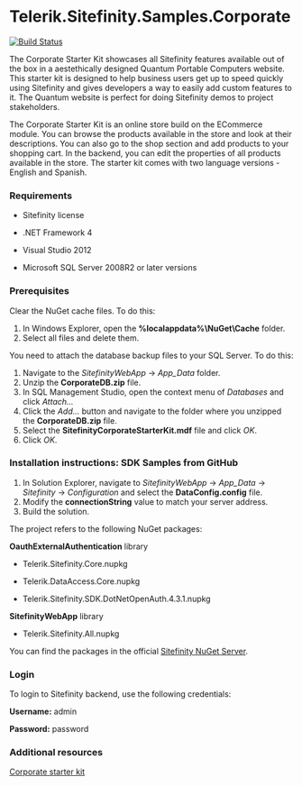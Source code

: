 Telerik.Sitefinity.Samples.Corporate
====================================

[![Build Status](http://sdk-jenkins-ci.cloudapp.net/buildStatus/icon?job=Telerik.Sitefinity.Samples.Corporate.CI)](http://sdk-jenkins-ci.cloudapp.net/job/Telerik.Sitefinity.Samples.Corporate.CI/)

The Corporate Starter Kit showcases all Sitefinity features available out of the box in a aestethically designed Quantum Portable Computers website. This starter kit is designed to help business users get up to speed quickly using Sitefinity and gives developers a way to easily add custom features to it. The Quantum website is perfect for doing Sitefinity demos to project stakeholders. 


The Corporate Starter Kit is an online store build on the ECommerce module. You can browse the products available in the store and look at their descriptions. You can also go to the shop section and add products to your shopping cart. In the backend, you can edit the properties of all products available in the store. The starter kit comes with two language versions - English and Spanish. 


### Requirements

* Sitefinity license

* .NET Framework 4

* Visual Studio 2012

* Microsoft SQL Server 2008R2 or later versions



### Prerequisites

Clear the NuGet cache files. To do this:

1. In Windows Explorer, open the **%localappdata%\NuGet\Cache** folder.
2. Select all files and delete them.

You need to attach the database backup files to your SQL Server. To do this:

1. Navigate to the _SitefinityWebApp_ -> *App_Data* folder.
2. Unzip the **CorporateDB.zip** file.
2. In SQL Management Studio, open the context menu of _Databases_ and click _Attach..._
2. Click the _Add..._ button and navigate to the folder where you unzipped the **CorporateDB.zip** file.
3. Select the **SitefinityCorporateStarterKit.mdf** file and click _OK_.
4. Click _OK_.




### Installation instructions: SDK Samples from GitHub


1. In Solution Explorer, navigate to _SitefinityWebApp_ -> *App_Data* -> _Sitefinity_ -> _Configuration_ and select the **DataConfig.config** file. 
2. Modify the **connectionString** value to match your server address.
3. Build the solution.

The project refers to the following NuGet packages:

**OauthExternalAuthentication** library

*	Telerik.Sitefinity.Core.nupkg

*	Telerik.DataAccess.Core.nupkg

*	Telerik.Sitefinity.SDK.DotNetOpenAuth.4.3.1.nupkg

**SitefinityWebApp** library

*	Telerik.Sitefinity.All.nupkg


You can find the packages in the official [Sitefinity NuGet Server](http://nuget.sitefinity.com).

### Login

To login to Sitefinity backend, use the following credentials: 

**Username:** admin

**Password:** password

### Additional resources

[Corporate starter kit](http://www.sitefinity.com/resources/tools/starter-kits/corporate)
